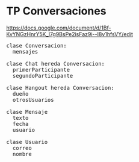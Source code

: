<h1>TP Conversaciones</h1>

https://docs.google.com/document/d/1Bf-KvYNGzHnrY5K_l7g9BsPe2isFaz9i--I8v1hfsVY/edit

<pre>
clase Conversacion:
  mensajes
  
clase Chat hereda Conversacion:
  primerParticipante
  segundoParticipante
  
clase Hangout hereda Conversacion:
  dueño
  otrosUsuarios
  
clase Mensaje
  texto
  fecha
  usuario
  
clase Usuario
  correo
  nombre
</pre>
